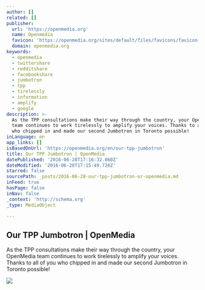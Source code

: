 ```yaml
---
author: []
related: []
publisher:
  url: 'https://openmedia.org'
  name: Openmedia
  favicon: 'https://openmedia.org/sites/default/files/favicons/favicon-16x16.png'
  domain: openmedia.org
keywords:
  - openmedia
  - twittershare
  - redditshare
  - facebookshare
  - jumbotron
  - tpp
  - tirelessly
  - information
  - amplify
  - google
description: >-
  As the TPP consultations make their way through the country, your OpenMedia
  team continues to work tirelessly to amplify your voices. Thanks to all of you
  who chipped in and made our second Jumbotron in Toronto possible!
inLanguage: en
app_links: []
isBasedOnUrl: 'https://openmedia.org/en/our-tpp-jumbotron'
title: Our TPP Jumbotron | OpenMedia
datePublished: '2016-06-28T17:16:32.060Z'
dateModified: '2016-06-28T17:15:49.726Z'
starred: false
sourcePath: _posts/2016-06-28-our-tpp-jumbotron-or-openmedia.md
inFeed: true
hasPage: false
inNav: false
_context: 'http://schema.org'
_type: MediaObject

---
```

<article style=""><h1>Our TPP Jumbotron | OpenMedia</h1><p>As the TPP consultations make their way through the country, your OpenMedia team continues to work tirelessly to amplify your voices. Thanks to all of you who chipped in and made our second Jumbotron in Toronto possible!</p><img src="https://openmedia.org/sites/default/files/styles/user_picture/public/avatars/picture-96-1459373999.jpg?itok=dt_iRGBF" /></article>